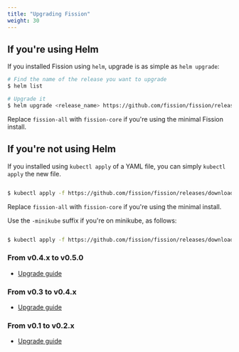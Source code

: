 ```yaml
---
title: "Upgrading Fission"
weight: 30
---
```


## If you're using Helm 

If you installed Fission using `helm`, upgrade is as simple as `helm
upgrade`:

```bash
# Find the name of the release you want to upgrade
$ helm list

# Upgrade it 
$ helm upgrade <release_name> https://github.com/fission/fission/releases/download/1.4.1/fission-all-1.4.1.tgz
```

Replace `fission-all` with `fission-core` if you're using the minimal
Fission install.

## If you're not using Helm 

If you installed using `kubectl apply` of a YAML file, you can simply
`kubectl apply` the new file.

```bash

$ kubectl apply -f https://github.com/fission/fission/releases/download/1.4.1/fission-all-1.4.1.yaml

```

Replace `fission-all` with `fission-core` if you're using the minimal
install.

Use the `-minikube` suffix if you're on minikube, as follows:
```bash

$ kubectl apply -f https://github.com/fission/fission/releases/download/1.4.1/fission-all-1.4.1-minikube.yaml

```

### From v0.4.x to v0.5.0
* [Upgrade guide](upgrade-from-v0.4)

### From v0.3 to v0.4.x
* [Upgrade guide](upgrade-from-v0.3)

### From v0.1 to v0.2.x
* [Upgrade guide](upgrade-from-v0.1)